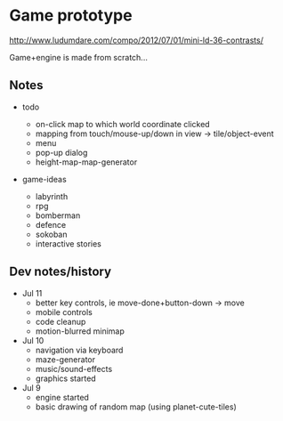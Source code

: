 # Game prototype

<http://www.ludumdare.com/compo/2012/07/01/mini-ld-36-contrasts/>

Game+engine is made from scratch...

## Notes
- todo
    - on-click map to which world coordinate clicked
    - mapping from touch/mouse-up/down in view -> tile/object-event
    - menu
    - pop-up dialog
    - height-map-map-generator

- game-ideas
    - labyrinth
    - rpg
    - bomberman
    - defence
    - sokoban
    - interactive stories

## Dev notes/history

- Jul 11
    - better key controls, ie move-done+button-down -> move
    - mobile controls
    - code cleanup
    - motion-blurred minimap
- Jul 10
    - navigation via keyboard
    - maze-generator
    - music/sound-effects
    - graphics started
- Jul 9 
    - engine started
    - basic drawing of random map (using planet-cute-tiles)
